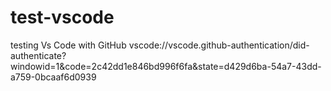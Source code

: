 # test-vscode
testing Vs Code with GitHub
 vscode://vscode.github-authentication/did-authenticate?windowid=1&code=2c42dd1e846bd996f6fa&state=d429d6ba-54a7-43dd-a759-0bcaaf6d0939 
